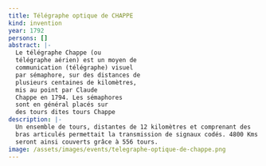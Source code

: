 ```yaml
---
title: Télégraphe optique de CHAPPE
kind: invention
year: 1792
persons: []
abstract: |-
  Le télégraphe Chappe (ou 
  télégraphe aérien) est un moyen de 
  communication (télégraphe) visuel 
  par sémaphore, sur des distances de 
  plusieurs centaines de kilomètres, 
  mis au point par Claude 
  Chappe en 1794. Les sémaphores 
  sont en général placés sur 
  des tours dites tours Chappe
description: |-
  Un ensemble de tours, distantes de 12 kilomètres et comprenant des 
  bras articulés permettait la transmission de signaux codés. 4800 Kms 
  seront ainsi couverts grâce à 556 tours.
image: /assets/images/events/telegraphe-optique-de-chappe.png
---
```

